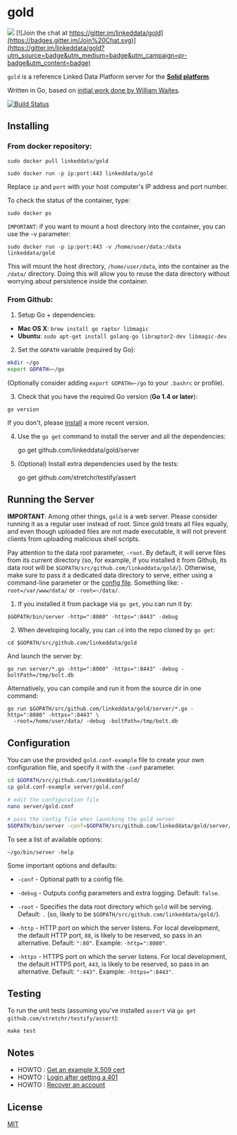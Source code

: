 # gold

[![](https://img.shields.io/badge/project-Solid-7C4DFF.svg?style=flat-square)](https://github.com/solid/solid)
[![Join the chat at https://gitter.im/linkeddata/gold](https://badges.gitter.im/Join%20Chat.svg)](https://gitter.im/linkeddata/gold?utm_source=badge&utm_medium=badge&utm_campaign=pr-badge&utm_content=badge)

`gold` is a reference Linked Data Platform server for the
**[Solid platform](https://github.com/solid/solid-spec)**.

Written in Go, based on
[initial work done by William Waites](https://bitbucket.org/ww/gold).

[![Build Status](https://travis-ci.org/linkeddata/gold.svg?branch=master)](https://travis-ci.org/linkeddata/gold)

## Installing

### From docker repository:

    sudo docker pull linkeddata/gold

    sudo docker run -p ip:port:443 linkeddata/gold

Replace `ip` and `port` with your host computer's IP address and port number.

To check the status of the container, type:

    sudo docker ps

`IMPORTANT`: if you want to mount a host directory into the container, you can use the -v parameter:

    sudo docker run -p ip:port:443 -v /home/user/data:/data linkeddata/gold

This will mount the host directory, `/home/user/data`, into the container as the `/data/` directory. Doing this will allow you to reuse the data directory without worrying about persistence inside the container.

### From Github:

1. Setup Go + dependencies:

  * **Mac OS X**: `brew install go raptor libmagic`
  * **Ubuntu**: `sudo apt-get install golang-go libraptor2-dev libmagic-dev`

2. Set the `GOPATH` variable (required by Go):

  ```bash
  mkdir ~/go
  export GOPATH=~/go
  ```

  (Optionally consider adding `export GOPATH=~/go` to your `.bashrc` or profile).

3. Check that you have the required Go version (**Go 1.4 or later**):

  ```
  go version
  ```

  If you don't, please [install](http://golang.org/doc/install) a more recent
  version.

4. Use the `go get` command to install the server and all the dependencies:

    go get github.com/linkeddata/gold/server

5. (Optional) Install extra dependencies used by the tests:

    go get github.com/stretchr/testify/assert

## Running the Server

**IMPORTANT**: Among other things, `gold` is a web server. Please consider
running it as a regular user instead of root. Since gold treats all files
equally, and even though uploaded files are not made executable, it will not
prevent clients from uploading malicious shell scripts.

Pay attention to the data root parameter, `-root`. By default, it will serve
files from its current directory (so, for example, if you installed it from
Github, its data root will be `$GOPATH/src/github.com/linkeddata/gold/`).
Otherwise, make sure to pass it a dedicated data directory to serve, either
using a command-line parameter or the [config file](#configuration).
Something like: `-root=/var/www/data/` or `-root=~/data/`.

1. If you installed it from package via `go get`, you can run it by:

  ```
  $GOPATH/bin/server -http=":8080" -https=":8443" -debug
  ```

2. When developing locally, you can `cd` into the repo cloned by `go get`:

  ```
  cd $GOPATH/src/github.com/linkeddata/gold
  ```

  And launch the server by:

  ```
  go run server/*.go -http=":8080" -https=":8443" -debug -boltPath=/tmp/bolt.db
  ```

  Alternatively, you can compile and run it from the source dir in one command:

  ```
  go run $GOPATH/src/github.com/linkeddata/gold/server/*.go -http=":8080" -https=":8443" \
    -root=/home/user/data/ -debug -boltPath=/tmp/bolt.db
  ```

## Configuration

You can use the provided `gold.conf-example` file to create your own
configuration file, and specify it with the `-conf` parameter.

```bash
cd $GOPATH/src/github.com/linkeddata/gold/
cp gold.conf-example server/gold.conf

# edit the configuration file
nano server/gold.conf

# pass the config file when launching the gold server
$GOPATH/bin/server -conf=$GOPATH/src/github.com/linkeddata/gold/server/gold.conf
```

To see a list of available options:

    ~/go/bin/server -help

Some important options and defaults:

* `-conf` - Optional path to a config file.

* `-debug` - Outputs config parameters and extra logging. Default: `false`.

* `-root` - Specifies the data root directory which `gold` will be serving.
  Default: `.` (so, likely to be `$GOPATH/src/github.com/linkeddata/gold/`).

* `-http` - HTTP port on which the server listens. For local development,
  the default HTTP port, `80`, is likely to be reserved, so pass in an
  alternative. Default: `":80"`. Example: `-http=":8080"`.

* `-https` - HTTPS port on which the server listens. For local development,
  the default HTTPS port, `443`, is likely to be reserved, so pass in an
  alternative. Default: `":443"`. Example: `-https=":8443"`.

## Testing
To run the unit tests (assuming you've installed `assert` via
`go get github.com/stretchr/testify/assert`):

```
make test
```

## Notes

* HOWTO : [Get an example X.509 cert](https://gist.github.com/melvincarvalho/e14753a7137d02d756f19299fed292b4)
* HOWTO : [Login after getting a 401](https://gist.github.com/melvincarvalho/72eaff2fbf1b51a805846320e0bff0cc)
* HOWTO : [Recover an account](https://gist.github.com/melvincarvalho/bcc04e1529dd3a4509892346109b1d37)

## License
[MIT](http://joe.mit-license.org/)
